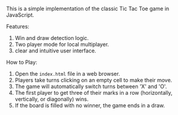 This is a simple implementation of the classic Tic Tac Toe game in JavaScript.

Features:
1. Win and draw detection logic.
2. Two player mode for local multiplayer.
3. clear and intuitive user interface.

How to Play:
1. Open the `index.html` file in a web browser.
2. Players take turns clicking on an empty cell to make their move.
3. The game will automatically switch turns between 'X' and 'O'.
4. The first player to get three of their marks in a row (horizontally, vertically, or diagonally) wins.
5. If the board is filled with no winner, the game ends in a draw.
